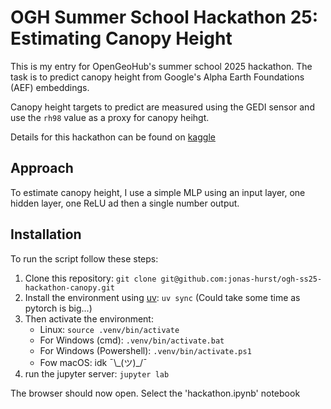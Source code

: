 # OGH Summer School Hackathon 25: Estimating Canopy Height

This is my entry for OpenGeoHub's summer school 2025 hackathon. The task is to
predict canopy height from Google's Alpha Earth Foundations (AEF) embeddings.

Canopy height targets to predict are measured using the GEDI sensor and use the `rh98` 
value as a proxy for canopy heihgt.

Details for this hackathon can be found on [kaggle](https://www.kaggle.com/competitions/canopy-height-mapping-using-google-aef-embeddings/overview)

## Approach

To estimate canopy height, I use a simple MLP using an input layer, one hidden layer,
one ReLU ad then a single number output.

## Installation

To run the script follow these steps:

1. Clone this repository: `git clone git@github.com:jonas-hurst/ogh-ss25-hackathon-canopy.git`
2. Install the environment using [uv](https://docs.astral.sh/uv/getting-started/installation/):
   `uv sync` (Could take some time as pytorch is big...)
3. Then activate the environment:
   - Linux: `source .venv/bin/activate`
   - For Windows (cmd): `.venv/bin/activate.bat`
   - For Windows (Powershell): `.venv/bin/activate.ps1`
   - Fow macOS: idk ¯\\\_(ツ)\_/¯
4. run the jupyter server: `jupyter lab`

The browser should now open. Select the 'hackathon.ipynb' notebook
